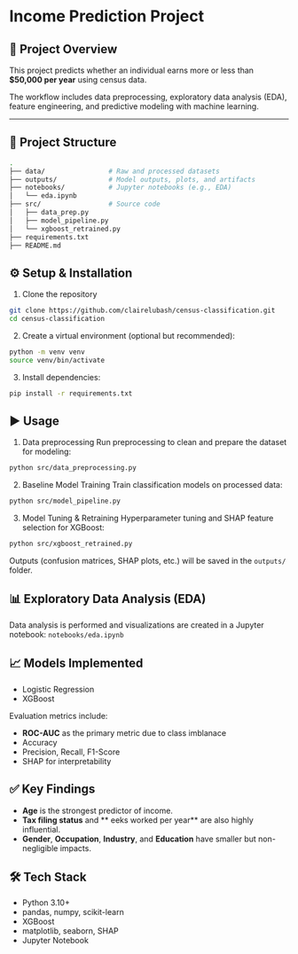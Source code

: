 # Income Prediction Project

## 📌 Project Overview
This project predicts whether an individual earns more or less than **$50,000 per year** using census data.  

The workflow includes data preprocessing, exploratory data analysis (EDA), feature engineering, and predictive modeling with machine learning.

---

## 📂 Project Structure
```bash
.
├── data/                # Raw and processed datasets
├── outputs/             # Model outputs, plots, and artifacts
├── notebooks/           # Jupyter notebooks (e.g., EDA)
│   └── eda.ipynb
├── src/                 # Source code
│   ├── data_prep.py
│   ├── model_pipeline.py
│   └── xgboost_retrained.py
├── requirements.txt
├── README.md
```


## ⚙️ Setup & Installation
1. Clone the repository
```bash
git clone https://github.com/clairelubash/census-classification.git
cd census-classification
```
2. Create a virtual environment (optional but recommended):
```bash
python -m venv venv
source venv/bin/activate
```
3. Install dependencies:
```bash
pip install -r requirements.txt
```


## ▶️ Usage
1. Data preprocessing
Run preprocessing to clean and prepare the dataset for modeling:
```bash
python src/data_preprocessing.py
```
2. Baseline Model Training
Train classification models on processed data:
```bash
python src/model_pipeline.py
```
3. Model Tuning & Retraining
Hyperparameter tuning and SHAP feature selection for XGBoost:
```bash
python src/xgboost_retrained.py
```
Outputs (confusion matrices, SHAP plots, etc.) will be saved in the `outputs/` folder.


## 📊 Exploratory Data Analysis (EDA)
Data analysis is performed and visualizations are created in a Jupyter notebook: 
`notebooks/eda.ipynb`


## 📈 Models Implemented
- Logistic Regression
- XGBoost

Evaluation metrics include:
- **ROC-AUC** as the primary metric due to class imblanace
- Accuracy
- Precision, Recall, F1-Score
- SHAP for interpretability


## ✅ Key Findings
- **Age** is the strongest predictor of income.
- **Tax filing status** and ** eeks worked per year** are also highly influential.
- **Gender**, **Occupation**, **Industry**, and **Education** have smaller but non-negligible impacts.


## 🛠️ Tech Stack

- Python 3.10+
- pandas, numpy, scikit-learn
- XGBoost
- matplotlib, seaborn, SHAP
- Jupyter Notebook





